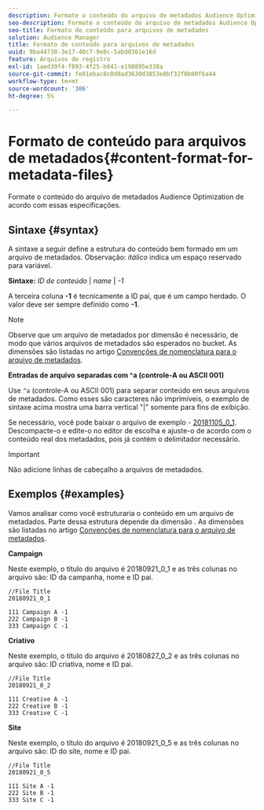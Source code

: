 ```yaml
---
description: Formate o conteúdo do arquivo de metadados Audience Optimization de acordo com essas especificações.
seo-description: Formate o conteúdo do arquivo de metadados Audience Optimization de acordo com essas especificações.
seo-title: Formato de conteúdo para arquivos de metadados
solution: Audience Manager
title: Formato de conteúdo para arquivos de metadados
uuid: 9ba44738-3e17-40c7-9e8c-5abd8361e16d
feature: Arquivos de registro
exl-id: 1aed39f4-f893-4f25-b041-e198895e338a
source-git-commit: fe01ebac8c0d0ad3630d3853e0bf32f0b00f6a44
workflow-type: tm+mt
source-wordcount: '306'
ht-degree: 5%

---
```


# Formato de conteúdo para arquivos de metadados{#content-format-for-metadata-files}

Formate o conteúdo do arquivo de metadados Audience Optimization de acordo com essas especificações.

## Sintaxe {#syntax}

A sintaxe a seguir define a estrutura do conteúdo bem formado em um arquivo de metadados. Observação: *itálico* indica um espaço reservado para variável.

**Sintaxe:**  *ID de conteúdo*  |  *name* |  *-1*

<!--In the contents syntax, you'll notice a parent ID variable. Don't confuse it with the parent ID used in the [metadata file name](../../../reporting/audience-optimization-reports/metadata-files-intro/metadata-file-names.md). These 2 variables seem similar, but they represent different things. In the file name, the parent ID corresponds to a category like "campaign" (ID 1), "placement" (ID 3), or "tactic" (ID 9), etc. In the file body:-->

A terceira coluna **-1** é tecnicamente a ID pai, que é um campo herdado. O valor deve ser sempre definido como **-1**.

>[!NOTE]
>
>Observe que um arquivo de metadados por dimensão é necessário, de modo que vários arquivos de metadados são esperados no bucket. As dimensões são listadas no artigo [Convenções de nomenclatura para o arquivo de metadados](../../../reporting/audience-optimization-reports/metadata-files-intro/metadata-file-names.md#child-dimension).

**Entradas de arquivo separadas com ^a (controle-A ou ASCII 001)**

Use `^a` (controle-A ou ASCII 001) para separar conteúdo em seus arquivos de metadados. Como esses são caracteres não imprimíveis, o exemplo de sintaxe acima mostra uma barra vertical &quot;|&quot; somente para fins de exibição.

Se necessário, você pode baixar o arquivo de exemplo - [20181105_0_1](assets/20181105_0_1.zip). Descompacte-o e edite-o no editor de escolha e ajuste-o de acordo com o conteúdo real dos metadados, pois já contém o delimitador necessário.

>[!IMPORTANT]
>
>Não adicione linhas de cabeçalho a arquivos de metadados.

## Exemplos {#examples}

Vamos analisar como você estruturaria o conteúdo em um arquivo de metadados. Parte dessa estrutura depende da dimensão . As dimensões são listadas no artigo [Convenções de nomenclatura para o arquivo de metadados](../../../reporting/audience-optimization-reports/metadata-files-intro/metadata-file-names.md#child-dimension).

**Campaign**

Neste exemplo, o título do arquivo é 20180921_0_1 e as três colunas no arquivo são: ID da campanha, nome e ID pai.

<!--Let's say you want to populate the creative drop down menu with creative names from a particular campaign. In this case, your metadata file name would include ID 1 (campaign) and ID 2 (creative). Following the content syntax, your metadata file would contain the creative ID, creative name, and actual campaign ID.-->

```
//File Title
20180921_0_1

111 Campaign A -1
222 Campaign B -1
333 Campaign C -1
```

**Criativo**

Neste exemplo, o título do arquivo é 20180827_0_2 e as três colunas no arquivo são: ID criativa, nome e ID pai.

```
//File Title
20180921_0_2

111 Creative A -1
222 Creative B -1
333 Creative C -1
```

**Site**

Neste exemplo, o título do arquivo é 20180921_0_5 e as três colunas no arquivo são: ID do site, nome e ID pai.

```
//File Title
20180921_0_5

111 Site A -1
222 Site B -1
333 Site C -1
```
